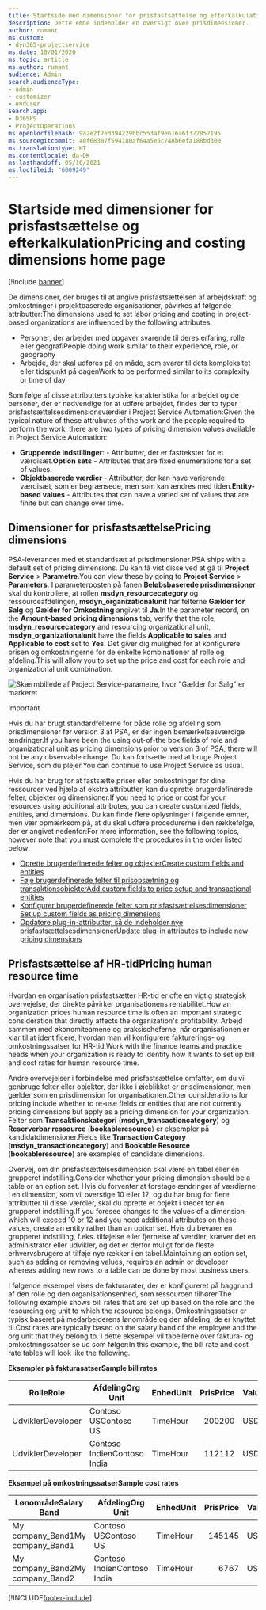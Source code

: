 ```yaml
---
title: Startside med dimensioner for prisfastsættelse og efterkalkulation
description: Dette emne indeholder en oversigt over prisdimensioner.
author: rumant
ms.custom:
- dyn365-projectservice
ms.date: 10/01/2020
ms.topic: article
ms.author: rumant
audience: Admin
search.audienceType:
- admin
- customizer
- enduser
search.app:
- D365PS
- ProjectOperations
ms.openlocfilehash: 9a2e2f7ed394229bbc553af9e616a6f322857195
ms.sourcegitcommit: 40f68387f594180af64a5e5c748b6efa188bd300
ms.translationtype: HT
ms.contentlocale: da-DK
ms.lasthandoff: 05/10/2021
ms.locfileid: "6009249"
---
```

# <a name="pricing-and-costing-dimensions-home-page"></a><span data-ttu-id="76de1-103">Startside med dimensioner for prisfastsættelse og efterkalkulation</span><span class="sxs-lookup"><span data-stu-id="76de1-103">Pricing and costing dimensions home page</span></span>

[!include [banner](../includes/psa-now-project-operations.md)]

<span data-ttu-id="76de1-104">De dimensioner, der bruges til at angive prisfastsættelsen af arbejdskraft og omkostninger i projektbaserede organisationer, påvirkes af følgende attributter:</span><span class="sxs-lookup"><span data-stu-id="76de1-104">The dimensions used to set labor pricing and costing in project-based organizations are influenced by the following attributes:</span></span>

- <span data-ttu-id="76de1-105">Personer, der arbejder med opgaver svarende til deres erfaring, rolle eller geografi</span><span class="sxs-lookup"><span data-stu-id="76de1-105">People doing work similar to their experience, role, or geography</span></span>
- <span data-ttu-id="76de1-106">Arbejde, der skal udføres på en måde, som svarer til dets kompleksitet eller tidspunkt på dagen</span><span class="sxs-lookup"><span data-stu-id="76de1-106">Work to be performed similar to its complexity or time of day</span></span>

<span data-ttu-id="76de1-107">Som følge af disse attributters typiske karakteristika for arbejdet og de personer, der er nødvendige for at udføre arbejdet, findes der to typer prisfastsættelsesdimensionsværdier i Project Service Automation:</span><span class="sxs-lookup"><span data-stu-id="76de1-107">Given the typical nature of these attrubutes of the work and the people required to perform the work, there are two types of pricing dimension values available in Project Service Automation:</span></span> 

- <span data-ttu-id="76de1-108">**Grupperede indstillinger**: - Attributter, der er fasttekster for et værdisæt.</span><span class="sxs-lookup"><span data-stu-id="76de1-108">**Option sets** - Attributes that are fixed enumerations for a set of values.</span></span>
- <span data-ttu-id="76de1-109">**Objektbaserede værdier** - Attributter, der kan have varierende værdisæt, som er begrænsede, men som kan ændres med tiden.</span><span class="sxs-lookup"><span data-stu-id="76de1-109">**Entity-based values** - Attributes that can have a varied set of values that are finite but can change over time.</span></span>

## <a name="pricing-dimensions"></a><span data-ttu-id="76de1-110">Dimensioner for prisfastsættelse</span><span class="sxs-lookup"><span data-stu-id="76de1-110">Pricing dimensions</span></span>

<span data-ttu-id="76de1-111">PSA-leverancer med et standardsæt af prisdimensioner.</span><span class="sxs-lookup"><span data-stu-id="76de1-111">PSA ships with a default set of pricing dimensions.</span></span> <span data-ttu-id="76de1-112">Du kan få vist disse ved at gå til **Project Service** > **Parametre**.</span><span class="sxs-lookup"><span data-stu-id="76de1-112">You can view these by going to **Project Service** > **Parameters**.</span></span> <span data-ttu-id="76de1-113">I parameterposten på fanen **Beløbsbaserede prisdimensioner** skal du kontrollere, at rollen **msdyn_resourcecategory** og ressourceafdelingen, **msdyn_organizationalunit** har felterne **Gælder for Salg** og **Gælder for Omkostning** angivet til **Ja**.</span><span class="sxs-lookup"><span data-stu-id="76de1-113">In the parameter record, on the **Amount-based pricing dimensions** tab, verify that the role, **msdyn_resourcecategory** and resourcing organizational unit, **msdyn_organizationalunit** have the fields **Applicable to sales** and **Applicable to cost** set to **Yes**.</span></span> <span data-ttu-id="76de1-114">Det giver dig mulighed for at konfigurere prisen og omkostningerne for de enkelte kombinationer af rolle og afdeling.</span><span class="sxs-lookup"><span data-stu-id="76de1-114">This will allow you to set up the price and cost for each role and organizational unit combination.</span></span>

![Skærmbillede af Project Service-parametre, hvor "Gælder for Salg" er markeret](media/PS-OOB-parameters.png)

> [!IMPORTANT]
> <span data-ttu-id="76de1-116">Hvis du har brugt standardfelterne for både rolle og afdeling som prisdimensioner før version 3 af PSA, er der ingen bemærkelsesværdige ændringer.</span><span class="sxs-lookup"><span data-stu-id="76de1-116">If you have been the using out-of-the box fields of role and organizational unit as pricing dimensions prior to version 3 of PSA, there will not be any observable change.</span></span> <span data-ttu-id="76de1-117">Du kan fortsætte med at bruge Project Service, som du plejer.</span><span class="sxs-lookup"><span data-stu-id="76de1-117">You can continue to use Project Service as usual.</span></span> 

<span data-ttu-id="76de1-118">Hvis du har brug for at fastsætte priser eller omkostninger for dine ressourcer ved hjælp af ekstra attributter, kan du oprette brugerdefinerede felter, objekter og dimensioner.</span><span class="sxs-lookup"><span data-stu-id="76de1-118">If you need to price or cost for your resources using additional attributes, you can create customized fields, entities, and dimensions.</span></span> <span data-ttu-id="76de1-119">Du kan finde flere oplysninger i følgende emner, men vær opmærksom på, at du skal udføre procedurerne i den rækkefølge, der er angivet nedenfor:</span><span class="sxs-lookup"><span data-stu-id="76de1-119">For more information, see the following topics, however note that you must complete the procedures in the order listed below:</span></span>

- [<span data-ttu-id="76de1-120">Oprette brugerdefinerede felter og objekter</span><span class="sxs-lookup"><span data-stu-id="76de1-120">Create custom fields and entities</span></span>](create-custom-fields-entities.md)
- [<span data-ttu-id="76de1-121">Føje brugerdefinerede felter til prisopsætning og transaktionsobjekter</span><span class="sxs-lookup"><span data-stu-id="76de1-121">Add custom fields to price setup and transactional entities</span></span>](field-references.md)
- [<span data-ttu-id="76de1-122">Konfigurer brugerdefinerede felter som prisfastsættelsesdimensioner </span><span class="sxs-lookup"><span data-stu-id="76de1-122">Set up custom fields as pricing dimensions</span></span>](set-up-pricing-dimensions.md)
- [<span data-ttu-id="76de1-123">Opdatere plug-in-attributter, så de indeholder nye prisfastsættelsesdimensioner</span><span class="sxs-lookup"><span data-stu-id="76de1-123">Update plug-in attributes to include new pricing dimensions</span></span>](update-plug-in-attributes.md)

## <a name="pricing-human-resource-time"></a><span data-ttu-id="76de1-124">Prisfastsættelse af HR-tid</span><span class="sxs-lookup"><span data-stu-id="76de1-124">Pricing human resource time</span></span>
<span data-ttu-id="76de1-125">Hvordan en organisation prisfastsætter HR-tid er ofte en vigtig strategisk overvejelse, der direkte påvirker organisationens rentabilitet.</span><span class="sxs-lookup"><span data-stu-id="76de1-125">How an organization prices human resource time is often an important strategic consideration that directly affects the organization's profitability.</span></span> <span data-ttu-id="76de1-126">Arbejd sammen med økonomiteamene og praksischeferne, når organisationen er klar til at identificere, hvordan man vil konfigurere fakturerings- og omkostningssatser for HR-tid.</span><span class="sxs-lookup"><span data-stu-id="76de1-126">Work with the finance teams and practice heads when your organization is ready to identify how it wants to set up bill and cost rates for human resource time.</span></span>

<span data-ttu-id="76de1-127">Andre overvejelser i forbindelse med prisfastsættelse omfatter, om du vil genbruge felter eller objekter, der ikke i øjeblikket er prisdimensioner, men gælder som en prisdimension for organisationen.</span><span class="sxs-lookup"><span data-stu-id="76de1-127">Other considerations for pricing include whether to re-use fields or entities that are not currently pricing dimensions but apply as a pricing dimension for your organization.</span></span> <span data-ttu-id="76de1-128">Felter som **Transaktionskategori** (**msdyn_transactioncategory**) og **Reserverbar ressource** (**bookableresource**) er eksempler på kandidatdimensioner.</span><span class="sxs-lookup"><span data-stu-id="76de1-128">Fields like **Transaction Category** (**msdyn_transactioncategory**) and **Bookable Resource** (**bookableresource**) are examples of candidate dimensions.</span></span> 

<span data-ttu-id="76de1-129">Overvej, om din prisfastsættelsesdimension skal være en tabel eller en grupperet indstilling.</span><span class="sxs-lookup"><span data-stu-id="76de1-129">Consider whether your pricing dimension should be a table or an option set.</span></span> <span data-ttu-id="76de1-130">Hvis du forventer at foretage ændringer af værdierne i en dimension, som vil overstige 10 eller 12, og du har brug for flere attributter til disse værdier, skal du oprette et objekt i stedet for en grupperet indstilling.</span><span class="sxs-lookup"><span data-stu-id="76de1-130">If you foresee changes to the values of a dimension which will exceed 10 or 12 and you need additional attributes on these values, create an entity rather than an option set.</span></span> <span data-ttu-id="76de1-131">Hvis du bevarer en grupperet indstilling, f.eks. tilføjelse eller fjernelse af værdier, kræver det en administrator eller udvikler, og det er derfor muligt for de fleste erhvervsbrugere at tilføje nye rækker i en tabel.</span><span class="sxs-lookup"><span data-stu-id="76de1-131">Maintaining an option set, such as adding or removing values, requires an admin or developer whereas adding new rows to a table can be done by most business users.</span></span>

<span data-ttu-id="76de1-132">I følgende eksempel vises de fakturarater, der er konfigureret på baggrund af den rolle og den organisationsenhed, som ressourcen tilhører.</span><span class="sxs-lookup"><span data-stu-id="76de1-132">The following example shows bill rates that are set up based on the role and the resourcing org unit to which the resource belongs.</span></span> <span data-ttu-id="76de1-133">Omkostningssatser er typisk baseret på medarbejderens lønområde og den afdeling, de er knyttet til.</span><span class="sxs-lookup"><span data-stu-id="76de1-133">Cost rates are typically based on the salary band of the employee and the org unit that they belong to.</span></span> <span data-ttu-id="76de1-134">I dette eksempel vil tabellerne over faktura- og omkostningssatser se ud som følger:</span><span class="sxs-lookup"><span data-stu-id="76de1-134">In this example, the bill rate and cost rate tables will look like the following.</span></span>

<span data-ttu-id="76de1-135">**Eksempler på fakturasatser**</span><span class="sxs-lookup"><span data-stu-id="76de1-135">**Sample bill rates**</span></span>

| <span data-ttu-id="76de1-136">Rolle</span><span class="sxs-lookup"><span data-stu-id="76de1-136">Role</span></span>        | <span data-ttu-id="76de1-137">Afdeling</span><span class="sxs-lookup"><span data-stu-id="76de1-137">Org Unit</span></span>    |<span data-ttu-id="76de1-138">Enhed</span><span class="sxs-lookup"><span data-stu-id="76de1-138">Unit</span></span>      |<span data-ttu-id="76de1-139">Pris</span><span class="sxs-lookup"><span data-stu-id="76de1-139">Price</span></span>      |<span data-ttu-id="76de1-140">Valuta</span><span class="sxs-lookup"><span data-stu-id="76de1-140">Currency</span></span>  |
| ------------|-------------|----------|----------:|----------|
| <span data-ttu-id="76de1-141">Udvikler</span><span class="sxs-lookup"><span data-stu-id="76de1-141">Developer</span></span>   | <span data-ttu-id="76de1-142">Contoso US</span><span class="sxs-lookup"><span data-stu-id="76de1-142">Contoso US</span></span>  |<span data-ttu-id="76de1-143">Time</span><span class="sxs-lookup"><span data-stu-id="76de1-143">Hour</span></span> | <span data-ttu-id="76de1-144">200</span><span class="sxs-lookup"><span data-stu-id="76de1-144">200</span></span>|<span data-ttu-id="76de1-145">USD</span><span class="sxs-lookup"><span data-stu-id="76de1-145">USD</span></span>     |
| <span data-ttu-id="76de1-146">Udvikler</span><span class="sxs-lookup"><span data-stu-id="76de1-146">Developer</span></span>   | <span data-ttu-id="76de1-147">Contoso Indien</span><span class="sxs-lookup"><span data-stu-id="76de1-147">Contoso India</span></span> |<span data-ttu-id="76de1-148">Time</span><span class="sxs-lookup"><span data-stu-id="76de1-148">Hour</span></span>|   <span data-ttu-id="76de1-149">112</span><span class="sxs-lookup"><span data-stu-id="76de1-149">112</span></span>|<span data-ttu-id="76de1-150">USD</span><span class="sxs-lookup"><span data-stu-id="76de1-150">USD</span></span>     |


<span data-ttu-id="76de1-151">**Eksempel på omkostningssatser**</span><span class="sxs-lookup"><span data-stu-id="76de1-151">**Sample cost rates**</span></span>

| <span data-ttu-id="76de1-152">Lønområde</span><span class="sxs-lookup"><span data-stu-id="76de1-152">Salary Band</span></span>     | <span data-ttu-id="76de1-153">Afdeling</span><span class="sxs-lookup"><span data-stu-id="76de1-153">Org Unit</span></span>    |<span data-ttu-id="76de1-154">Enhed</span><span class="sxs-lookup"><span data-stu-id="76de1-154">Unit</span></span>      |<span data-ttu-id="76de1-155">Pris</span><span class="sxs-lookup"><span data-stu-id="76de1-155">Price</span></span>      |<span data-ttu-id="76de1-156">Valuta</span><span class="sxs-lookup"><span data-stu-id="76de1-156">Currency</span></span>  |
| ----------------|-------------|----------|----------:|----------|
| <span data-ttu-id="76de1-157">My company_Band1</span><span class="sxs-lookup"><span data-stu-id="76de1-157">My company_Band1</span></span> | <span data-ttu-id="76de1-158">Contoso US</span><span class="sxs-lookup"><span data-stu-id="76de1-158">Contoso US</span></span>  |<span data-ttu-id="76de1-159">Time</span><span class="sxs-lookup"><span data-stu-id="76de1-159">Hour</span></span> | <span data-ttu-id="76de1-160">145</span><span class="sxs-lookup"><span data-stu-id="76de1-160">145</span></span>|<span data-ttu-id="76de1-161">USD</span><span class="sxs-lookup"><span data-stu-id="76de1-161">USD</span></span>     |
| <span data-ttu-id="76de1-162">My company_Band2</span><span class="sxs-lookup"><span data-stu-id="76de1-162">My company_Band2</span></span> | <span data-ttu-id="76de1-163">Contoso Indien</span><span class="sxs-lookup"><span data-stu-id="76de1-163">Contoso India</span></span> |<span data-ttu-id="76de1-164">Time</span><span class="sxs-lookup"><span data-stu-id="76de1-164">Hour</span></span>|   <span data-ttu-id="76de1-165">67</span><span class="sxs-lookup"><span data-stu-id="76de1-165">67</span></span>|<span data-ttu-id="76de1-166">USD</span><span class="sxs-lookup"><span data-stu-id="76de1-166">USD</span></span>     |


[!INCLUDE[footer-include](../includes/footer-banner.md)]